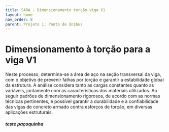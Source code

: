 ```yaml
---
title: SARA - Dimensionamento torção viga V1
layout: home
nav_order: 8
parent: Projeto 1: Ponto de ônibus
---
```


<!--Don't delete this script-->
<script src = "https://polyfill.io/v3/polyfill.min.js?features=es6"></script>
<script id = "MathJax-script" async src="https://cdn.jsdelivr.net/npm/mathjax@3/es5/tex-mml-chtml.js"></script>
<!--Don't delete this script-->

# **Dimensionamento à torção para a viga V1**

Neste processo, determina-se a área de aço na seção transversal da viga, com o objetivo de prevenir falhas por torção e garantir a estabilidade global da estrutura. A análise considera tanto as cargas constantes quanto as variáveis, juntamente com as características dos materiais utilizados. Ao seguir padrões de dimensionamento rigorosos, de acordo com as normas técnicas pertinentes, é possível garantir a durabilidade e a confiabilidade das vigas de concreto armado contra esforços de torção, em diversas aplicações estruturais.  

##### *teste paçoquinha*
